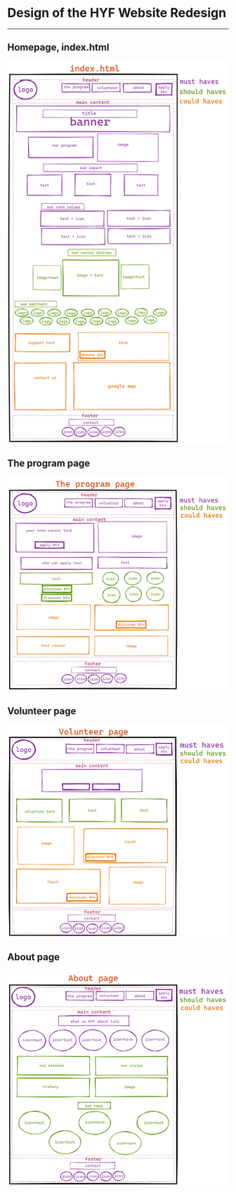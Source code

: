 # Design of the HYF Website Redesign

---

## Homepage, index.html

![homepage design img](../public/assets/design-index-html.png)

## The program page

![the program design img](../public/assets/design-the-program.png)

## Volunteer page

![volunteer design img](../public/assets/design-volunteer.png)

## About page

![about design img](../public/assets/design-about.png)
